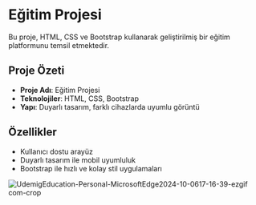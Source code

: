 # Eğitim Projesi

Bu proje, HTML, CSS ve Bootstrap kullanarak geliştirilmiş bir eğitim platformunu temsil etmektedir. 

## Proje Özeti

- **Proje Adı**: Eğitim Projesi
- **Teknolojiler**: HTML, CSS, Bootstrap
- **Yapı**: Duyarlı tasarım, farklı cihazlarda uyumlu görüntü

## Özellikler

- Kullanıcı dostu arayüz
- Duyarlı tasarım ile mobil uyumluluk
- Bootstrap ile hızlı ve kolay stil uygulamaları

![UdemigEducation-Personal-MicrosoftEdge2024-10-0617-16-39-ezgif com-crop](https://github.com/user-attachments/assets/06375f5b-3fa8-4306-8395-67c94fb971b8)
